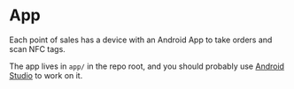 # App

Each point of sales has a device with an Android App to take orders and scan NFC tags.

The app lives in `app/` in the repo root, and you should probably use [Android Studio](https://developer.android.com/studio) to work on it.
